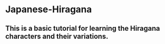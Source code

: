 # Japanese-Hiragana
## This is a basic tutorial for learning the Hiragana characters and their variations. 